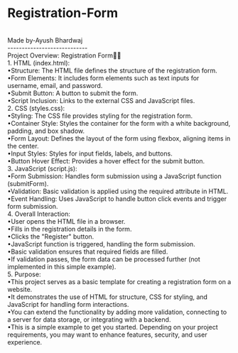 # Registration-Form
<br>
Made by-Ayush Bhardwaj
<br>
----------------------------
<br>
Project Overview: Registration Form🚀🚀
<br>
1. HTML (index.html):
<br>
•Structure: The HTML file defines the structure of the registration form.
<br>
•Form Elements: It includes form elements such as text inputs for username, email, and password.
<br>
•Submit Button: A button to submit the form.
<br>
•Script Inclusion: Links to the external CSS and JavaScript files.
<br>
2. CSS (styles.css):
<br>
•Styling: The CSS file provides styling for the registration form.
<br>
•Container Style: Styles the container for the form with a white background, padding, and box shadow.
<br>
•Form Layout: Defines the layout of the form using flexbox, aligning items in the center.
<br>
•Input Styles: Styles for input fields, labels, and buttons.
<br>
•Button Hover Effect: Provides a hover effect for the submit button.
<br>
3. JavaScript (script.js):
<br>
•Form Submission: Handles form submission using a JavaScript function (submitForm).
<br>
•Validation: Basic validation is applied using the required attribute in HTML.
<br>
•Event Handling: Uses JavaScript to handle button click events and trigger form submission.
<br>
4. Overall Interaction:
<br>
•User opens the HTML file in a browser.
<br>
•Fills in the registration details in the form.
<br>
•Clicks the "Register" button.
<br>
•JavaScript function is triggered, handling the form submission.
<br>
•Basic validation ensures that required fields are filled.
<br>
•If validation passes, the form data can be processed further (not implemented in this simple example).
<br>
5. Purpose:
<br>
•This project serves as a basic template for creating a registration form on a website.
<br>
•It demonstrates the use of HTML for structure, CSS for styling, and JavaScript for handling form interactions.
<br>
•You can extend the functionality by adding more validation, connecting to a server for data storage, or integrating with a backend.
<br>
•This is a simple example to get you started. Depending on your project requirements, you may want to enhance features, security, and user experience.







